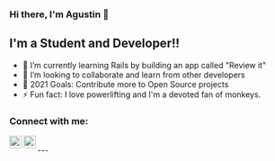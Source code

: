 <!---
A-Lupi/A-Lupi is a ✨ special ✨ repository because its `README.md` (this file) appears on your GitHub profile.
You can click the Preview link to take a look at your changes.
--->

### Hi there, I'm Agustin 👋

## I'm a Student and Developer!!

- 🌱 I’m currently learning Rails by building an app called "Review it" 
- 👯 I’m looking to collaborate and learn from other developers
- 🥅 2021 Goals: Contribute more to Open Source projects
- ⚡ Fun fact: I love powerlifting and I'm a devoted fan of monkeys.

### Connect with me:

[<img align="left" alt="A-Lupi | Twitter" width="22px" src="https://cdn.jsdelivr.net/npm/simple-icons@v3/icons/twitter.svg" />][twitter]
[<img align="left" alt="A-Lupi | LinkedIn" width="22px" src="https://cdn.jsdelivr.net/npm/simple-icons@v3/icons/linkedin.svg" />][linkedin]

<br />
---

</details>

[twitter]: https://twitter.com/A_Lupi_
[linkedin]: https://www.linkedin.com/in/lupiagustin/
